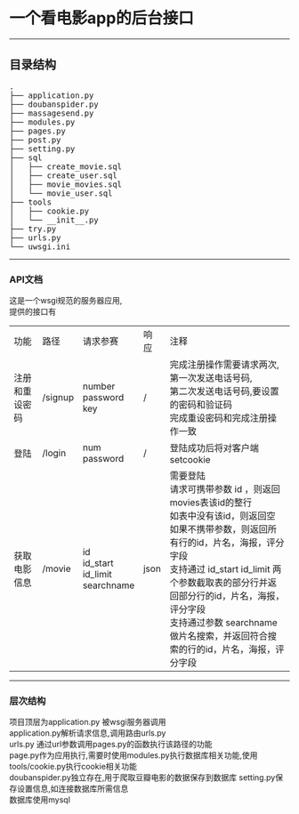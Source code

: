 <h1>
一个看电影app的后台接口
</h1>
<hr/>
<h2>
目录结构
</h2>
<pre>
.
├── application.py
├── doubanspider.py
├── massagesend.py
├── modules.py
├── pages.py
├── post.py
├── setting.py
├── sql
│   ├── create_movie.sql
│   ├── create_user.sql
│   ├── movie_movies.sql
│   └── movie_user.sql
├── tools
│   ├── cookie.py
│   └── __init__.py
├── try.py
├── urls.py
└── uwsgi.ini
</pre>
<hr/>
<h3>
API文档
</h3>
<p>
这是一个wsgi规范的服务器应用,<br/>提供的接口有
<table>
<tr>
    <td>
    功能<br/>
    </td>
    <td>
    路径<br/>
    </td>
    <td>
    请求参赛<br/>
    </td>
    <td>
    响应<br/>
    </td>
    <td>
    注释<br/>
    </td>
</tr>
<tr>
    <td>
    注册和重设密码<br/>
    </td>
    <td>
    /signup<br/>
    </td>
    <td>
    number<br/>
    password<br/>
    key<br/>
    </td>
    <td>
    /
    </td>
    <td>
    完成注册操作需要请求两次,<br/>
    第一次发送电话号码,<br/>
    第二次发送电话号码,要设置的密码和验证码<br/>
    完成重设密码和完成注册操作一致<br/>
    </td>
</tr>
<tr>
    <td>
    登陆<br/>
    </td>
    <td>
    /login<br/>
    </td>
    <td>
    num<br/>
    password<br/>
    </td>
    <td>
    /<br/>
    </td>
    <td>
    登陆成功后将对客户端setcookie<br/>
    </td>
</tr>
<tr>
    <td>
    获取电影信息<br/>
    </td>
    <td>
    /movie<br/>
    </td>
    <td>
    id<br/>
    id_start<br/>
    id_limit<br/>
    searchname<br/>
    </td>
    <td>
    json<br/>
    </td>
    <td>
    需要登陆<br/>
    请求可携带参数 id ，则返回movies表该id的整行<br/>
    如表中没有该id，则返回空<br/>
    如果不携带参数，则返回所有行的id，片名，海报，评分字段<br/>
    支持通过 id_start id_limit 两个参数截取表的部分行并返回部分行的id，片名，海报，评分字段<br/>
    支持通过参数 searchname 做片名搜索，并返回符合搜索的行的id，片名，海报，评分字段<br/>
    </td>
</tr>
</table>
</p>
<hr/>
<h3>
层次结构
</h3>
<p>
项目顶层为application.py 被wsgi服务器调用<br/>
application.py解析请求信息,调用路由urls.py<br/>
urls.py 通过url参数调用pages.py的函数执行该路径的功能<br/>
page.py作为应用执行,需要时使用modules.py执行数据库相关功能,使用tools/cookie.py执行cookie相关功能<br/>
doubanspider.py独立存在,用于爬取豆瓣电影的数据保存到数据库
setting.py保存设置信息,如连接数据库所需信息<br/>
数据库使用mysql
</p>